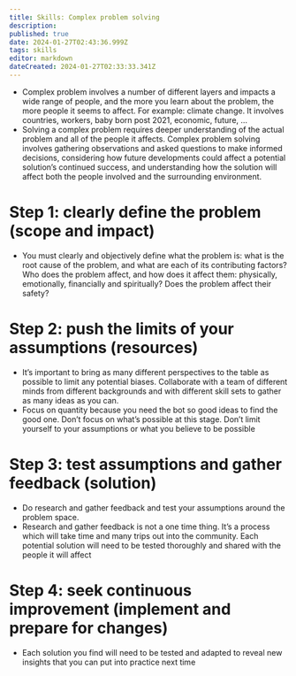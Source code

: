 ```yaml
---
title: Skills: Complex problem solving
description: 
published: true
date: 2024-01-27T02:43:36.999Z
tags: skills
editor: markdown
dateCreated: 2024-01-27T02:33:33.341Z
---
```



  
- Complex problem involves a number of different layers and impacts a wide range of people, and the more you learn about the problem, the more people it seems to affect. For example: climate change. It involves countries, workers, baby born post 2021, economic, future, …
- Solving a complex problem requires deeper understanding of the actual problem and all of the people it affects. Complex problem solving involves gathering observations and asked questions to make informed decisions, considering how future developments could affect a potential solution’s continued success, and understanding how the solution will affect both the people involved and the surrounding environment.

# Step 1: clearly define the problem (scope and impact)

- You must clearly and objectively define what the problem is: what is the root cause of the problem, and what are each of its contributing factors? Who does the problem affect, and how does it affect them: physically, emotionally, financially and spiritually? Does the problem affect their safety?

# Step 2: push the limits of your assumptions (resources)

- It’s important to bring as many different perspectives to the table as possible to limit any potential biases. Collaborate with a team of different minds from different backgrounds and with different skill sets to gather as many ideas as you can.
- Focus on quantity because you need the bot so good ideas to find the good one. Don’t focus on what’s possible at this stage. Don’t limit yourself to your assumptions or what you believe to be possible

# Step 3: test assumptions and gather feedback (solution)
- Do research and gather feedback and test your assumptions around the problem space.
- Research and gather feedback is not a one time thing. It’s a process which will take time and many trips out into the community. Each potential solution will need to be tested thoroughly and shared with the people it will affect

# Step 4: seek continuous improvement (implement and prepare for changes)
- Each solution you find will need to be tested and adapted to reveal new insights that you can put into practice next time
